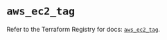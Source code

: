 # `aws_ec2_tag`

Refer to the Terraform Registry for docs: [`aws_ec2_tag`](https://registry.terraform.io/providers/hashicorp/aws/6.13.0/docs/resources/ec2_tag).

